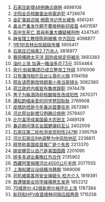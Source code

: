 1. [石家庄新增48例确诊病例](http://www.baidu.com/baidu?cl=3&tn=SE_baiduhomet8_jmjb7mjw&rsv_dl=fyb_top&fr=top1000&wd=%CA%AF%BC%D2%D7%AF%D0%C2%D4%F648%C0%FD%C8%B7%D5%EF%B2%A1%C0%FD) 4898108
1. [沈阳全员核酸查出命案逃犯](http://www.baidu.com/baidu?cl=3&tn=SE_baiduhomet8_jmjb7mjw&rsv_dl=fyb_top&fr=top1000&wd=%C9%F2%D1%F4%C8%AB%D4%B1%BA%CB%CB%E1%B2%E9%B3%F6%C3%FC%B0%B8%CC%D3%B7%B8) 4726674
1. [金矿事故迟报 栖霞书记市长被免](http://www.baidu.com/baidu?cl=3&tn=SE_baiduhomet8_jmjb7mjw&rsv_dl=fyb_top&fr=top1000&wd=%BD%F0%BF%F3%CA%C2%B9%CA%B3%D9%B1%A8%20%C6%DC%CF%BC%CA%E9%BC%C7%CA%D0%B3%A4%B1%BB%C3%E2) 4561241
1. [鼻炎严重发作期不要接种新冠疫苗](http://www.baidu.com/baidu?cl=3&tn=SE_baiduhomet8_jmjb7mjw&rsv_dl=fyb_top&fr=top1000&wd=%B1%C7%D1%D7%D1%CF%D6%D8%B7%A2%D7%F7%C6%DA%B2%BB%D2%AA%BD%D3%D6%D6%D0%C2%B9%DA%D2%DF%C3%E7) 4401597
1. [高中生死亡 其母有重大嫌疑被刑拘](http://www.baidu.com/baidu?cl=3&tn=SE_baiduhomet8_jmjb7mjw&rsv_dl=fyb_top&fr=top1000&wd=%B8%DF%D6%D0%C9%FA%CB%C0%CD%F6%20%C6%E4%C4%B8%D3%D0%D6%D8%B4%F3%CF%D3%D2%C9%B1%BB%D0%CC%BE%D0) 4247541
1. [麻省理工教授陈刚被捕 中方回应](http://www.baidu.com/baidu?cl=3&tn=SE_baiduhomet8_jmjb7mjw&rsv_dl=fyb_top&fr=top1000&wd=%C2%E9%CA%A1%C0%ED%B9%A4%BD%CC%CA%DA%B3%C2%B8%D5%B1%BB%B2%B6%20%D6%D0%B7%BD%BB%D8%D3%A6) 4098877
1. [1传19!吉林出现超级传播](http://www.baidu.com/baidu?cl=3&tn=SE_baiduhomet8_jmjb7mjw&rsv_dl=fyb_top&fr=top1000&wd=1%B4%AB19%21%BC%AA%C1%D6%B3%F6%CF%D6%B3%AC%BC%B6%B4%AB%B2%A5) 3955417
1. [石家庄已隔离2.7万余人](http://www.baidu.com/baidu?cl=3&tn=SE_baiduhomet8_jmjb7mjw&rsv_dl=fyb_top&fr=top1000&wd=%CA%AF%BC%D2%D7%AF%D2%D1%B8%F4%C0%EB2.7%CD%F2%D3%E0%C8%CB) 3816977
1. [赛鸽横跨太平洋 因防疫规定将被杀](http://www.baidu.com/baidu?cl=3&tn=SE_baiduhomet8_jmjb7mjw&rsv_dl=fyb_top&fr=top1000&wd=%C8%FC%B8%EB%BA%E1%BF%E7%CC%AB%C6%BD%D1%F3%20%D2%F2%B7%C0%D2%DF%B9%E6%B6%A8%BD%AB%B1%BB%C9%B1) 3683383
1. [油价上涨 加满一箱油多花7.5元](http://www.baidu.com/baidu?cl=3&tn=SE_baiduhomet8_jmjb7mjw&rsv_dl=fyb_top&fr=top1000&wd=%D3%CD%BC%DB%C9%CF%D5%C7%20%BC%D3%C2%FA%D2%BB%CF%E4%D3%CD%B6%E0%BB%A87.5%D4%AA) 3554464
1. [央行:蚂蚁集团已成立整改工作组](http://www.baidu.com/baidu?cl=3&tn=SE_baiduhomet8_jmjb7mjw&rsv_dl=fyb_top&fr=top1000&wd=%D1%EB%D0%D0%3A%C2%EC%D2%CF%BC%AF%CD%C5%D2%D1%B3%C9%C1%A2%D5%FB%B8%C4%B9%A4%D7%F7%D7%E9) 3310006
1. [只有潘玮柏在后台认真吃火锅](http://www.baidu.com/baidu?cl=3&tn=SE_baiduhomet8_jmjb7mjw&rsv_dl=fyb_top&fr=top1000&wd=%D6%BB%D3%D0%C5%CB%E7%E2%B0%D8%D4%DA%BA%F3%CC%A8%C8%CF%D5%E6%B3%D4%BB%F0%B9%F8) 3194156
1. [网友请愿删改特朗普小鬼当家镜头](http://www.baidu.com/baidu?cl=3&tn=SE_baiduhomet8_jmjb7mjw&rsv_dl=fyb_top&fr=top1000&wd=%CD%F8%D3%D1%C7%EB%D4%B8%C9%BE%B8%C4%CC%D8%C0%CA%C6%D5%D0%A1%B9%ED%B5%B1%BC%D2%BE%B5%CD%B7) 3082360
1. [荷兰政府内阁宣布集体辞职](http://www.baidu.com/baidu?cl=3&tn=SE_baiduhomet8_jmjb7mjw&rsv_dl=fyb_top&fr=top1000&wd=%BA%C9%C0%BC%D5%FE%B8%AE%C4%DA%B8%F3%D0%FB%B2%BC%BC%AF%CC%E5%B4%C7%D6%B0) 2974478
1. [男子为躲酒场将核酸报告改成阳性](http://www.baidu.com/baidu?cl=3&tn=SE_baiduhomet8_jmjb7mjw&rsv_dl=fyb_top&fr=top1000&wd=%C4%D0%D7%D3%CE%AA%B6%E3%BE%C6%B3%A1%BD%AB%BA%CB%CB%E1%B1%A8%B8%E6%B8%C4%B3%C9%D1%F4%D0%D4) 2870371
1. [谭松韵唱亲爱的同学梦回耿耿](http://www.baidu.com/baidu?cl=3&tn=SE_baiduhomet8_jmjb7mjw&rsv_dl=fyb_top&fr=top1000&wd=%CC%B7%CB%C9%D4%CF%B3%AA%C7%D7%B0%AE%B5%C4%CD%AC%D1%A7%C3%CE%BB%D8%B9%A2%B9%A2) 2769908
1. [疫情防控是今年春运首要任务](http://www.baidu.com/baidu?cl=3&tn=SE_baiduhomet8_jmjb7mjw&rsv_dl=fyb_top&fr=top1000&wd=%D2%DF%C7%E9%B7%C0%BF%D8%CA%C7%BD%F1%C4%EA%B4%BA%D4%CB%CA%D7%D2%AA%C8%CE%CE%F1) 2672961
1. [河北邢台新增12例确诊病例](http://www.baidu.com/baidu?cl=3&tn=SE_baiduhomet8_jmjb7mjw&rsv_dl=fyb_top&fr=top1000&wd=%BA%D3%B1%B1%D0%CF%CC%A8%D0%C2%D4%F612%C0%FD%C8%B7%D5%EF%B2%A1%C0%FD) 2579407
1. [比尔盖茨成美国最大农田主](http://www.baidu.com/baidu?cl=3&tn=SE_baiduhomet8_jmjb7mjw&rsv_dl=fyb_top&fr=top1000&wd=%B1%C8%B6%FB%B8%C7%B4%C4%B3%C9%C3%C0%B9%FA%D7%EE%B4%F3%C5%A9%CC%EF%D6%F7) 2489128
1. [春运期间落实全国健康码互认](http://www.baidu.com/baidu?cl=3&tn=SE_baiduhomet8_jmjb7mjw&rsv_dl=fyb_top&fr=top1000&wd=%B4%BA%D4%CB%C6%DA%BC%E4%C2%E4%CA%B5%C8%AB%B9%FA%BD%A1%BF%B5%C2%EB%BB%A5%C8%CF) 2402009
1. [石家庄第二轮检测发现阳性247例](http://www.baidu.com/baidu?cl=3&tn=SE_baiduhomet8_jmjb7mjw&rsv_dl=fyb_top&fr=top1000&wd=%CA%AF%BC%D2%D7%AF%B5%DA%B6%FE%C2%D6%BC%EC%B2%E2%B7%A2%CF%D6%D1%F4%D0%D4247%C0%FD) 2395759
1. [河北石家庄9地调整为中风险地区](http://www.baidu.com/baidu?cl=3&tn=SE_baiduhomet8_jmjb7mjw&rsv_dl=fyb_top&fr=top1000&wd=%BA%D3%B1%B1%CA%AF%BC%D2%D7%AF9%B5%D8%B5%F7%D5%FB%CE%AA%D6%D0%B7%E7%CF%D5%B5%D8%C7%F8) 2236811
1. [拜登称美国疫苗推广是个失败](http://www.baidu.com/baidu?cl=3&tn=SE_baiduhomet8_jmjb7mjw&rsv_dl=fyb_top&fr=top1000&wd=%B0%DD%B5%C7%B3%C6%C3%C0%B9%FA%D2%DF%C3%E7%CD%C6%B9%E3%CA%C7%B8%F6%CA%A7%B0%DC) 2213370
1. [姚安娜否认自己是美国国籍](http://www.baidu.com/baidu?cl=3&tn=SE_baiduhomet8_jmjb7mjw&rsv_dl=fyb_top&fr=top1000&wd=%D2%A6%B0%B2%C4%C8%B7%F1%C8%CF%D7%D4%BC%BA%CA%C7%C3%C0%B9%FA%B9%FA%BC%AE) 2201090
1. [拼多多退出春晚红包合作](http://www.baidu.com/baidu?cl=3&tn=SE_baiduhomet8_jmjb7mjw&rsv_dl=fyb_top&fr=top1000&wd=%C6%B4%B6%E0%B6%E0%CD%CB%B3%F6%B4%BA%CD%ED%BA%EC%B0%FC%BA%CF%D7%F7) 2135902
1. [西藏阿里捐赠河北4000公斤羊肉](http://www.baidu.com/baidu?cl=3&tn=SE_baiduhomet8_jmjb7mjw&rsv_dl=fyb_top&fr=top1000&wd=%CE%F7%B2%D8%B0%A2%C0%EF%BE%E8%D4%F9%BA%D3%B1%B14000%B9%AB%BD%EF%D1%F2%C8%E2) 2077555
1. [上海拟建议设结婚冷静期](http://www.baidu.com/baidu?cl=3&tn=SE_baiduhomet8_jmjb7mjw&rsv_dl=fyb_top&fr=top1000&wd=%C9%CF%BA%A3%C4%E2%BD%A8%D2%E9%C9%E8%BD%E1%BB%E9%C0%E4%BE%B2%C6%DA) 1989006
1. [司机被乘客用安全锤砸头 检方介入](http://www.baidu.com/baidu?cl=3&tn=SE_baiduhomet8_jmjb7mjw&rsv_dl=fyb_top&fr=top1000&wd=%CB%BE%BB%FA%B1%BB%B3%CB%BF%CD%D3%C3%B0%B2%C8%AB%B4%B8%D4%D2%CD%B7%20%BC%EC%B7%BD%BD%E9%C8%EB) 1919391
1. [救遭猥亵女同学被捕男生发声](http://www.baidu.com/baidu?cl=3&tn=SE_baiduhomet8_jmjb7mjw&rsv_dl=fyb_top&fr=top1000&wd=%BE%C8%D4%E2%E2%AB%D9%F4%C5%AE%CD%AC%D1%A7%B1%BB%B2%B6%C4%D0%C9%FA%B7%A2%C9%F9) 1852212
1. [70城房价:42城新房价格环比上涨](http://www.baidu.com/baidu?cl=3&tn=SE_baiduhomet8_jmjb7mjw&rsv_dl=fyb_top&fr=top1000&wd=70%B3%C7%B7%BF%BC%DB%3A42%B3%C7%D0%C2%B7%BF%BC%DB%B8%F1%BB%B7%B1%C8%C9%CF%D5%C7) 1787384
1. [新冠和HPV疫苗接种间隔应超两周](http://www.baidu.com/baidu?cl=3&tn=SE_baiduhomet8_jmjb7mjw&rsv_dl=fyb_top&fr=top1000&wd=%D0%C2%B9%DA%BA%CDHPV%D2%DF%C3%E7%BD%D3%D6%D6%BC%E4%B8%F4%D3%A6%B3%AC%C1%BD%D6%DC) 1715256